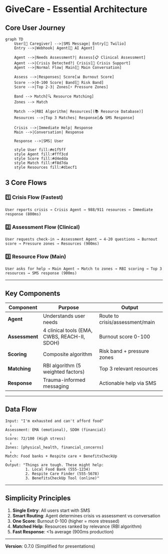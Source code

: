 # GiveCare - Essential Architecture

## Core User Journey

```mermaid
graph TD
    User[👤 Caregiver] -->|SMS Message| Entry[📱 Twilio]
    Entry -->|Webhook| Agent[🤖 AI Agent]

    Agent -->|Needs Assessment?| Assess[📋 Clinical Assessment]
    Agent -->|Crisis Detected?| Crisis[🚨 Crisis Support]
    Agent -->|Normal Flow| Main[💬 Main Conversation]

    Assess -->|Responses| Score[📊 Burnout Score]
    Score -->|0-100 Score| Band[🎯 Risk Band]
    Score -->|Top 2-3| Zones[⚡ Pressure Zones]

    Band --> Match[🔍 Resource Matching]
    Zones --> Match

    Match -->|RBI Algorithm| Resources[(📚 Resource Database)]
    Resources -->|Top 3 Matches| Response[📤 SMS Response]

    Crisis -->|Immediate Help| Response
    Main -->|Conversation| Response

    Response -->|SMS| User

    style User fill:#e1f5ff
    style Agent fill:#fff3cd
    style Score fill:#d4edda
    style Match fill:#f8d7da
    style Resources fill:#d1ecf1
```

## 3 Core Flows

### 1️⃣ Crisis Flow (Fastest)
```
User reports crisis → Crisis Agent → 988/911 resources → Immediate response (800ms)
```

### 2️⃣ Assessment Flow (Clinical)
```
User requests check-in → Assessment Agent → 4-20 questions → Burnout score → Pressure zones → Resources (900ms)
```

### 3️⃣ Resource Flow (Main)
```
User asks for help → Main Agent → Match to zones → RBI scoring → Top 3 resources → SMS response (900ms)
```

---

## Key Components

| Component | Purpose | Output |
|-----------|---------|--------|
| **Agent** | Understands user needs | Route to crisis/assessment/main |
| **Assessment** | 4 clinical tools (EMA, CWBS, REACH-II, SDOH) | Burnout score 0-100 |
| **Scoring** | Composite algorithm | Risk band + pressure zones |
| **Matching** | RBI algorithm (5 weighted factors) | Top 3 relevant resources |
| **Response** | Trauma-informed messaging | Actionable help via SMS |

---

## Data Flow

```
Input: "I'm exhausted and can't afford food"
  ↓
Assessment: EMA (emotional), SDOH (financial)
  ↓
Score: 72/100 (High stress)
  ↓
Zones: [physical_health, financial_concerns]
  ↓
Match: Food banks + Respite care + BenefitsCheckUp
  ↓
Output: "Things are tough. These might help:
         1. Local Food Bank (555-1234)
         2. Respite Care Finder (555-5678)
         3. BenefitsCheckUp Tool (online)"
```

---

## Simplicity Principles

1. **Single Entry**: All users start with SMS
2. **Smart Routing**: Agent determines crisis vs assessment vs conversation
3. **One Score**: Burnout 0-100 (higher = more stressed)
4. **Matched Help**: Resources ranked by relevance (RBI algorithm)
5. **Fast Response**: <1s average (900ms production)

---

**Version**: 0.7.0 (Simplified for presentations)
